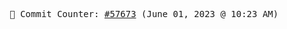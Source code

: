 <p align="center">
    <samp>
        📮 Commit Counter: <a href="https://github.com/Javascript-void0/Javascript-void0/commits/main">#57673</a> (June 01, 2023 @ 10:23 AM)
    </samp>
</p>